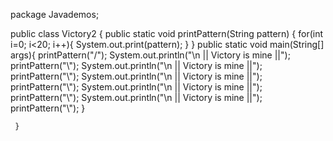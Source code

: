 package Javademos;

public class Victory2 {
    public static void printPattern(String pattern) {
        for(int i=0; i<20; i++){
        System.out.print(pattern);
        }
    }
    public static void main(String[] args){
        printPattern("/");
        System.out.println("\n || Victory is mine ||");
        printPattern("\\");
        System.out.println("\n || Victory is mine ||");
        printPattern("\\");
        System.out.println("\n || Victory is mine ||");
        printPattern("\\");
        System.out.println("\n || Victory is mine ||");
        printPattern("\\");
        System.out.println("\n || Victory is mine ||");
        printPattern("\\");
    }



   

     }
